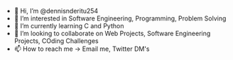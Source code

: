 - 👋 Hi, I’m @dennisnderitu254
- 👀 I’m interested in Software Engineering, Programming, Problem Solving
- 🌱 I’m currently learning C and Python
- 💞️ I’m looking to collaborate on Web Projects, Software Engineering Projects, COding Challenges
- 📫 How to reach me -> Email me, Twitter DM's

<!---
dennisnderitu254/dennisnderitu254 is a ✨ special ✨ repository because its `README.md` (this file) appears on your GitHub profile.
You can click the Preview link to take a look at your changes.
--->
